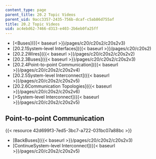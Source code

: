 ```yaml
---
content_type: page
parent_title: 20.2 Topic Videos
parent_uid: 9acc3357-2435-756b-dcaf-c5ab86d755af
title: 20.2 Topic Videos
uid: ac4ebd62-7466-d313-e403-2b6eb0fa25ff
---
```


*   [<Buses]({{< baseurl >}}/pages/c20/c20s2/c20s2v3)
*   [20.2.1System-level Interfaces]({{< baseurl >}}/pages/c20/c20s2)
*   [20.2.2Wires]({{< baseurl >}}/pages/c20/c20s2/c20s2v2)
*   [20.2.3Buses]({{< baseurl >}}/pages/c20/c20s2/c20s2v3)
*   [20.2.4Point-to-point Communication]({{< baseurl >}}/pages/c20/c20s2/c20s2v4)
*   [20.2.5System-level Interconnect]({{< baseurl >}}/pages/c20/c20s2/c20s2v5)
*   [20.2.6Communication Topologies]({{< baseurl >}}/pages/c20/c20s2/c20s2v6)
*   [\>System-level Interconnect]({{< baseurl >}}/pages/c20/c20s2/c20s2v5)

Point-to-point Communication
----------------------------

{{< resource 42d699f3-7ed5-3bc7-a722-031bc07a88bc >}}

*   [BackBuses]({{< baseurl >}}/pages/c20/c20s2/c20s2v3)
*   [ContinueSystem-level Interconnect]({{< baseurl >}}/pages/c20/c20s2/c20s2v5)